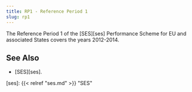 ```yaml
---
title: RP1 - Reference Period 1
slug: rp1
---
```


The Reference Period 1 of the [SES][ses] Performance Scheme for EU and
associated States covers the years 2012-2014.

## See Also


* [SES][ses].


[ses]: {{< relref "ses.md" >}} "SES"
